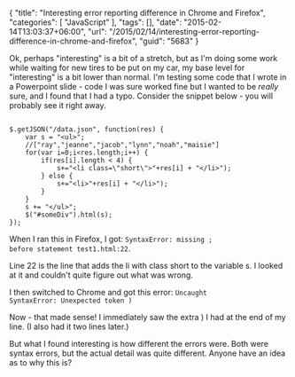 {
	"title": "Interesting error reporting difference in Chrome and Firefox",
	"categories": [
		"JavaScript"
	],
	"tags": [],
	"date": "2015-02-14T13:03:37+06:00",
	"url": "/2015/02/14/interesting-error-reporting-difference-in-chrome-and-firefox",
	"guid": "5683"
}

Ok, perhaps "interesting" is a bit of a stretch, but as I'm doing some work while waiting for new tires to be put on my car, my base level for "interesting" is a bit lower than normal. I'm testing some code that I wrote in a Powerpoint slide - code I was sure worked fine but I wanted to be <i>really</i> sure, and I found that I had a typo. Consider the snippet below - you will probably see it right away.

<!--more-->

<pre><code class="language-javascript">
$.getJSON("/data.json", function(res) {
	var s = "&lt;ul&gt;";
	//["ray","jeanne","jacob","lynn","noah","maisie"]
	for(var i=0;i&lt;res.length;i++) {
		if(res[i].length &lt; 4) {
			s+="&lt;li class=\"short\"&gt;"+res[i] + "&lt;/li&gt;");
		} else {
			s+="&lt;li&gt;"+res[i] + "&lt;/li&gt;");
		}
	}
	s += "&lt;/ul&gt;";
	$("#someDiv").html(s);
});</code></pre>

When I ran this in Firefox, I got: <code>SyntaxError: missing ; before statement test1.html:22</code>. 

Line 22 is the line that adds the li with class short to the variable s. I looked at it and couldn't quite figure out what was wrong.

I then switched to Chrome and got this error: <code>Uncaught SyntaxError: Unexpected token )</code>

Now - that made sense! I immediately saw the extra ) I had at the end of my line. (I also had it two lines later.)

But what I found interesting is how different the errors were. Both were syntax errors, but the actual detail was quite different. Anyone have an idea as to why this is?

